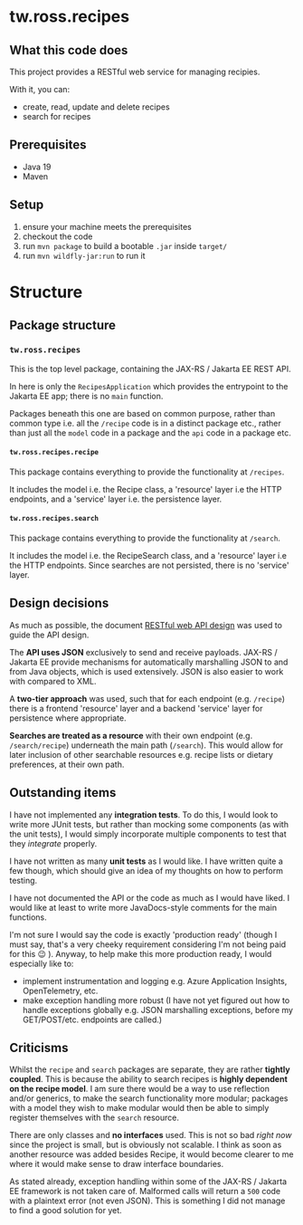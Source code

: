 # tw.ross.recipes

## What this code does

This project provides a RESTful web service for managing recipies.

With it, you can:
- create, read, update and delete recipes
- search for recipes

## Prerequisites

- Java 19
- Maven

## Setup

1. ensure your machine meets the prerequisites
2. checkout the code
3. run `mvn package` to build a bootable `.jar` inside `target/`
4. run `mvn wildfly-jar:run` to run it

# Structure 
## Package structure

### `tw.ross.recipes`
This is the top level package, containing the JAX-RS / Jakarta EE REST API.

In here is only the `RecipesApplication` which provides the entrypoint to the Jakarta EE app; there is no `main` function.

Packages beneath this one are based on common purpose, rather than common type i.e. all the `/recipe` code is in a distinct package etc., rather than just all the `model` code in a package and the `api` code in a package etc.

#### `tw.ross.recipes.recipe`
This package contains everything to provide the functionality at `/recipes`.

It includes the model i.e. the Recipe class, a 'resource' layer i.e the HTTP endpoints, and a 'service' layer i.e. the persistence layer.

#### `tw.ross.recipes.search`
This package contains everything to provide the functionality at `/search`.

It includes the model i.e. the RecipeSearch class, and a 'resource' layer i.e the HTTP endpoints. Since searches are not persisted, there is no 'service' layer.

## Design decisions
As much as possible, the document [RESTful web API design](https://learn.microsoft.com/en-us/azure/architecture/best-practices/api-design) was used to guide the API design.

The **API uses JSON** exclusively to send and receive payloads. JAX-RS / Jakarta EE provide mechanisms for automatically marshalling JSON to and from Java objects, which is used extensively. JSON is also easier to work with compared to XML.

A **two-tier approach** was used, such that for each endpoint (e.g. `/recipe`) there is a frontend 'resource' layer and a backend 'service' layer for persistence where appropriate.

**Searches are treated as a resource** with their own endpoint (e.g. `/search/recipe`) underneath the main path (`/search`). This would allow for later inclusion of other searchable resources e.g. recipe lists or dietary preferences, at their own path.

## Outstanding items

I have not implemented any **integration tests**. To do this, I would look to write more JUnit tests, but rather than mocking some components (as with the unit tests), I would simply incorporate multiple components to test that they _integrate_ properly.

I have not written as many **unit tests** as I would like. I have written quite a few though, which should give an idea of my thoughts on how to perform testing.

I have not documented the API or the code as much as I would have liked. I would like at least to write more JavaDocs-style comments for the main functions.

I'm not sure I would say the code is exactly 'production ready' (though I must say, that's a very cheeky requirement considering I'm not being paid for this 😉 ). Anyway, to help make this more production ready, I would especially like to:
- implement instrumentation and logging e.g. Azure Application Insights, OpenTelemetry, etc.
- make exception handling more robust (I have not yet figured out how to handle exceptions globally e.g. JSON marshalling exceptions, before my GET/POST/etc. endpoints are called.)

## Criticisms

Whilst the `recipe` and `search` packages are separate, they are rather **tightly coupled**. This is because the ability to search recipes is **highly dependent on the recipe model**. I am sure there would be a way to use reflection and/or generics, to make the search functionality more modular; packages with a model they wish to make modular would then be able to simply register themselves with the `search` resource.

There are only classes and **no interfaces** used. This is not so bad _right now_ since the project is small, but is obviously not scalable. I think as soon as another resource was added besides Recipe, it would become clearer to me where it would make sense to draw interface boundaries.

As stated already, exception handling within some of the JAX-RS / Jakarta EE framework is not taken care of. Malformed calls will return a `500` code with a plaintext error (not even JSON). This is something I did not manage to find a good solution for yet.

